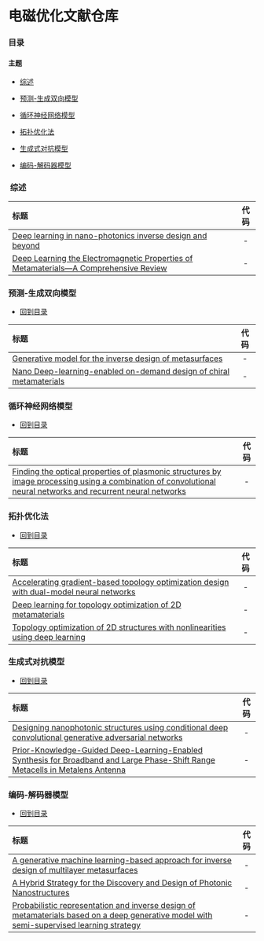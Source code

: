 # 电磁优化文献仓库

### <a name="0">目录</a>

#### 主题

- <a href="#1">综述</a> 

- <a href="#2">预测-生成双向模型</a>

- <a href="#3">循环神经网络模型</a>

- <a href="#4">拓扑优化法</a>

- <a href="#5">生成式对抗模型</a>

- <a href="#6">编码-解码器模型</a>

  



### <a name="1"> 综述</a>

| 标题                                                         | 代码 |
| :----------------------------------------------------------- | :--: |
| [Deep learning in nano-photonics inverse design and beyond](https://arxiv.org/abs/2011.12603) |  -   |
| [Deep Learning the Electromagnetic Properties of  Metamaterials—A Comprehensive Review](https://onlinelibrary.wiley.com/doi/epdf/10.1002/adfm.202101748) |  -   |

### <a name="2"> 预测-生成双向模型</a>

- [回到目录](#0)

|  标题  |   代码   |
|:--------|:--------:|
| [Generative model for the inverse design of metasurfaces](https://pubs.acs.org/doi/10.1021/acs.nanolett.8b03171) | - |
| [Nano Deep-learning-enabled on-demand design of chiral metamaterials](https://web.northeastern.edu/liulab/publications/76_2018_ACS%20Nano_Deep-learning-enabled%20on-demand%20design%20of%20chiral%20metamaterials.pdf) | - |

### <a name="3"> 循环神经网络模型</a>

- [回到目录](#0)

| 标题                                                         | 代码 |
| :----------------------------------------------------------- | :--: |
| [Finding the optical properties of plasmonic structures by image processing using a combination of convolutional neural networks and recurrent neural networks ](https://www.nature.com/articles/s41378-019-0069-y) |  -   |

### <a name="4"> 拓扑优化法</a>

- [回到目录](#0)

|  标题  |   代码   |
|:--------|:--------:|
| [Accelerating gradient-based topology optimization design with dual-model neural networks](https://arxiv.org/abs/2009.06245) | - |
| [Deep learning for topology optimization of 2D metamaterials](https://www.sciencedirect.com/science/article/pii/S026412752030633X) | - |
| [Topology optimization of 2D structures with nonlinearities using deep learning](https://arxiv.org/abs/2002.01896) | - |

### <a name="5">生成式对抗模型</a>

- [回到目录](#0)

|  标题  |   代码   |
|:--------|:--------:|
| [Designing nanophotonic structures using conditional deep convolutional generative adversarial networks](https://arxiv.org/abs/1903.08432) | - |
| [Prior-Knowledge-Guided Deep-Learning-Enabled Synthesis for Broadband and Large Phase-Shift Range Metacells in Metalens Antenna](https://ieeexplore.ieee.org/document/9670640/) | - |

### <a name="6">编码-解码器模型</a>

- [回到目录](#0)

|  标题  |   代码   |
|:--------|:--------:|
| [A generative machine learning-based approach for inverse design of multilayer metasurfaces](https://arxiv.org/abs/2008.02074) | - |
| [A Hybrid Strategy for the Discovery and Design of Photonic Nanostructures](https://arxiv.org/ftp/arxiv/papers/1902/1902.02293.pdf) | - |
| [Probabilistic representation and inverse design of metamaterials based on a deep generative model with semi-supervised learning strategy](https://arxiv.org/abs/1901.10819) | - |